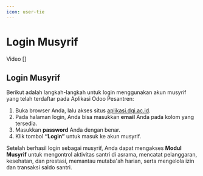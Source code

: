 ```yaml
---
icon: user-tie
---
```


# Login Musyrif

Video \[]

## Login Musyrif

Berikut adalah langkah-langkah untuk login menggunakan akun musyrif yang telah terdaftar pada Aplikasi Odoo Pesantren:&#x20;

1. Buka browser Anda, lalu akses situs [aplikasi.dqi.ac.id](https://aplikasi.dqi.ac.id/).
2. Pada halaman login, Anda bisa masukkan **email** Anda pada kolom yang tersedia.
3. Masukkan **password** Anda dengan benar.
4. Klik tombol **“Login”** untuk masuk ke akun musyrif.

Setelah berhasil login sebagai musyrif, Anda dapat mengakses **Modul Musyrif** untuk mengontrol aktivitas santri di asrama, mencatat pelanggaran, kesehatan, dan prestasi, memantau mutaba'ah harian, serta mengelola izin dan transaksi saldo santri.

